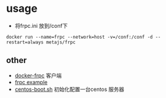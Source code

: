 # usage

- 将frpc.ini 放到/conf下
```
docker run --name=frpc --network=host -v=/conf:/conf -d --restart=always metajs/frpc
```

## other
- [docker-frpc](https://github.com/broven/docker-frpc) 客户端
- [frpc example](https://github.com/fatedier/frp/blob/master/conf/frps_full.ini)
- [centos-boot.sh](https://github.com/broven/centos-boot.sh) 初始化配置一台centos 服务器